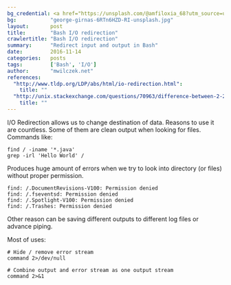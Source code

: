 ```yaml
---
bg_credential: <a href="https://unsplash.com/@amfiloxia_68?utm_source=unsplash&utm_medium=referral&utm_content=creditCopyText">George Girnas</a> on <a href="https://unsplash.com/?utm_source=unsplash&utm_medium=referral&utm_content=creditCopyText">Unsplash</a>
bg:           "george-girnas-6RTn6HZD-RI-unsplash.jpg"
layout:       post
title:        "Bash I/O redirection"
crawlertitle: "Bash I/O redirection"
summary:      "Redirect input and output in Bash"
date:         2016-11-14
categories:   posts
tags:         ['Bash', 'I/O']
author:       "mwilczek.net"
references:
  "http://www.tldp.org/LDP/abs/html/io-redirection.html":
    title: ""
  "http://unix.stackexchange.com/questions/70963/difference-between-2-2-dev-null-dev-null-and-dev-null-21#70971":
    title: ""
---
```


I/O Redirection allows us to change destination of data. Reasons to use it are countless. Some of them are clean output when looking for files. Commands like:

```
find / -iname '*.java'
grep -irl 'Hello World' /
```

Produces huge amount of errors when we try to look into directory (or files) without proper permission.

```
find: /.DocumentRevisions-V100: Permission denied
find: /.fseventsd: Permission denied
find: /.Spotlight-V100: Permission denied
find: /.Trashes: Permission denied
```

Other reason can be saving different outputs to different log files or advance piping.

Most of uses:
```
# Hide / remove error stream
command 2>/dev/null

# Combine output and error stream as one output stream
command 2>&1
```
